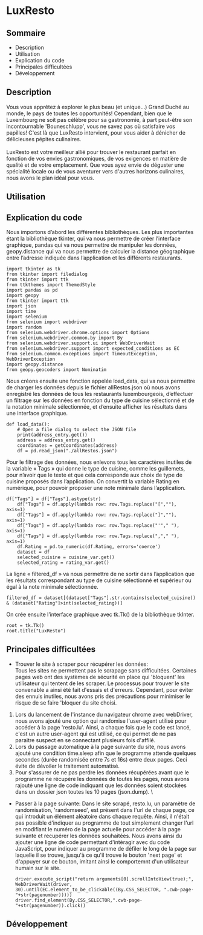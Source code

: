 # LuxResto
## Sommaire
- Description
- Utilisation
- Explication du code
- Principales difficultées
- Développement
## Description
Vous vous apprêtez à explorer le plus beau (et unique...) Grand Duché au monde, le pays de toutes les opportunités! Cependant, bien que le Luxembourg ne soit pas célèbre pour sa gastronomie, à part peut-être son incontournable 'Bouneschlupp', vous ne savez pas où satisfaire vos papilles! C'est là que LuxResto intervient, pour vous aider à dénicher de délicieuses pépites culinaires.
\
\
LuxResto est votre meilleur allié pour trouver le restaurant parfait en fonction de vos envies gastronomiques, de vos exigences en matière de qualité et de votre emplacement. Que vous ayez envie de déguster une spécialité locale ou de vous aventurer vers d'autres horizons culinaires, nous avons le plan idéal pour vous.

## Utilisation
## Explication du code
Nous importons d’abord les différentes bibliothèques.
Les plus importantes étant la bibliothèque tkinter, qui va nous permettre de créer l’interface
graphique, pandas qui va nous permettre de manipuler les données, geopy.distance qui va nous
permettre de calculer la distance géographique entre l’adresse indiquée dans l’application et les
différents restaurants.
```
import tkinter as tk
from tkinter import filedialog
from tkinter import ttk
from ttkthemes import ThemedStyle
import pandas as pd
import geopy
from tkinter import ttk
import json
import time
import selenium
from selenium import webdriver
import random
from selenium.webdriver.chrome.options import Options
from selenium.webdriver.common.by import By
from selenium.webdriver.support.ui import WebDriverWait
from selenium.webdriver.support import expected_conditions as EC
from selenium.common.exceptions import TimeoutException, WebDriverException
import geopy.distance
from geopy.geocoders import Nominatim
```
Nous créons ensuite une fonction appelée load_data, qui va nous permettre de charger les données
depuis le fichier allRestos.json où nous avons enregistré les données de tous les restaurants
luxembourgeois, d’effectuer un filtrage sur les données en fonction du type de cuisine sélectionné et
de la notation minimale sélectionnée, et d’ensuite afficher les résultats dans une interface graphique.
```
def load_data():
    # Open a file dialog to select the JSON file
    print(address_entry.get())
    address = address_entry.get()
    coordinates = getCoordinates(address)
    df = pd.read_json("./allRestos.json")
```
Pour le filtrage des données, nous enlevons tous les caractères inutiles de la variable « Tags » qui
donne le type de cuisine, comme les guillemets, pour n’avoir que le texte et que cela corresponde
aux choix de type de cuisine proposés dans l’application. On convertit la variable Rating en
numérique, pour pouvoir proposer une note minimale dans l’application.
```
df["Tags"] = df["Tags"].astype(str)
    df["Tags"] = df.apply(lambda row: row.Tags.replace("[",""), axis=1)
    df["Tags"] = df.apply(lambda row: row.Tags.replace("]",""), axis=1)
    df["Tags"] = df.apply(lambda row: row.Tags.replace("'"," "), axis=1)
    df["Tags"] = df.apply(lambda row: row.Tags.replace(","," "), axis=1)
    df.Rating = pd.to_numeric(df.Rating, errors='coerce')
    dataset = df
    selected_cuisine = cuisine_var.get()
    selected_rating = rating_var.get()
```
La ligne « filtered_df » va nous permettre de ne sortir dans l’application que les résultats
correspondant au type de cuisine sélectionné et supérieur ou égal à la note minimale sélectionnée.
```
filtered_df = dataset[(dataset["Tags"].str.contains(selected_cuisine)) & (dataset["Rating"]>int(selected_rating))]
```
On crée ensuite l’interface graphique avec tk.Tk() de la bibliothèque tkInter.
```
root = tk.Tk()
root.title("LuxResto")
```

## Principales difficultées
- Trouver le site à scraper pour récupérer les données:
  \
  Tous les sites ne permettent pas le scrapage sans difficultées. Certaines pages web ont des systèmes de sécurité en place qui 'bloquent' les utilisateur qui tentent de les scraper. Le processus pour trouver le site convenable a ainsi été fait d'essais et d'erreurs. Cependant, pour éviter des ennuis inutiles, nous avons pris des précautions pour minimiser le risque de se faire 'bloquer du site choisi.
1. Lors du lancement de l'instance du navigateur chrome avec webDriver, nous avons ajouté une option qui randomise l'user-agent utilisé pour accéder à la page 'resto.lu'. Ainsi, a chaque fois que le code est lancé, c'est un autre user-agent qui est utilisé, ce qui permet de ne pas paraitre suspect en se connectant plusieurs fois d'affilé.
2. Lors du passage automatique à la page suivante du site, nous avons ajouté une condition time.sleep afin que le programme attende quelques secondes (durée randomisée entre 7s et 16s) entre deux pages. Ceci évite de dévoiler le traitement automatisé.
3. Pour s'assurer de ne pas perdre les données récupérées avant que le programme ne récupère les données de toutes les pages, nous avons rajouté une ligne de code indiquant que les données soient stockées dans un dossier json toutes les 10 pages (json.dump).
\

- Passer à la page suivante:
  Dans le site scrapé, resto.lu, un paramètre de randomisation, 'randomseed', est présent dans l'url de chaque page, ce qui introduit un élément aléatoire dans chaque requête. Ainsi, il n'était pas possible d'indiquer au programme de tout simplement changer l'url en modifiant le numéro de la page actuelle pour accéder à la page suivante et recupérer les données souhaitées. Nous avons ainsi du ajouter une ligne de code permettant d'intéragir avec du code JavaScript, pour indiquer au programme de défiler le long de la page sur laquelle il se trouve, jusqu'à ce qu'il trouve le bouton 'next page' et d'appuyer sur ce bouton, imitant ainsi le comportemnt d'un utilisateur humain sur le site.
  ```
  driver.execute_script("return arguments[0].scrollIntoView(true);", WebDriverWait(driver, 30).until(EC.element_to_be_clickable((By.CSS_SELECTOR, ".cwb-page-"+str(pagenumber)))))
  driver.find_element(By.CSS_SELECTOR,".cwb-page-"+str(pagenumber)).click()
  ```
## Développement

